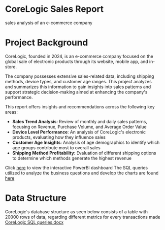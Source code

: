 # CoreLogic Sales Report
sales analysis of an e-commerce company

# Project Background
CoreLogic, founded in 2024, is an e-commerce company focused on the global sale of electronic products through its website, mobile app, and in-store.

The company possesses extensive sales-related data, including shipping methods, device types, and customer age ranges. This project analyzes and summarizes this information to gain insights into sales patterns and support strategic decision-making aimed at enhancing the company's performance.

This report offers insights and recommendations across the following key areas:

- **Sales Trend Analysis**: Review of monthly and daily sales patterns, focusing on Revenue, Purchase Volume, and Average Order Value
- **Device Level Performance**: An analysis of CoreLogic's electronic products, evaluating how they influence sales
- **Customer Age Insights**: Analysis of age demographics to identify which age groups contribute most to overall sales
- **Shipping Method Profitability**: Evaluation of different shipping options to determine which methods generate the highest revenue

Click [here](https://github.com/Gericko93/CoreLogic-Sales-Report/blob/main/CoreLogic%20Sales%20Report.pbix) to view the interactive PowerBI dashboard
The SQL queries utilized to analyze the business questions and develop the charts are found [here](https://github.com/Gericko93/CoreLogic-Sales-Report/blob/main/CoreLogic%20SQL%20queries.docx)

# Data Structure
CoreLogic's database structure as seen below consists of a table with 20000 rows of data, regarding different metrics for every transactions made
[CoreLogic SQL queries.docx](https://github.com/user-attachments/files/19722315/CoreLogic.SQL.queries.docx)


